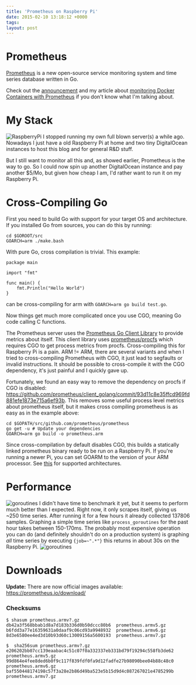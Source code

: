 ```yaml
---
title: 'Prometheus on Raspberry Pi'
date: 2015-02-10 13:18:12 +0000
tags: 
layout: post
---
```

# Prometheus
[Prometheus](http://prometheus.io) is a new open-source service monitoring system and time series database written in Go.

Check out the [announcement](https://developers.soundcloud.com/blog/prometheus-monitoring-at-soundcloud) and my article about [monitoring Docker Containers with Prometheus](/2015/01/26/monitor-docker-containers-with-prometheus) if you don't know what I'm talking about.

# My Stack
![RaspberryPi](http://upload.wikimedia.org/wikipedia/commons/thumb/d/d2/Raspberry_Pi_Photo.jpg/800px-Raspberry_Pi_Photo.jpg)
I stopped running my own full blown server(s) a while ago. Nowadays I just have a old Raspberry Pi at home and two tiny DigitalOcean instances to host this blog and for general R&D stuff.

But I still want to monitor all this and, as showed earlier, Prometheus is the way to go. So I could now spin up another DigitalOcean instance and pay another $5/Mo, but given how cheap I am, I'd rather want to run it on my Raspberry Pi.

# Cross-Compiling Go
First you need to build Go with support for your target OS and architecture. If you installed Go from sources, you can do this by running:

```
cd $GOROOT/src
GOARCH=arm ./make.bash
```

With pure Go, cross compilation is trivial. This example:

```
package main

import "fmt"

func main() {
	fmt.Println("Hello World")
}
```

can be cross-compiling for arm with `GOARCH=arm go build test.go`.

Now things get much more complicated once you use CGO, meaning Go code calling C functions.

The Prometheus server uses the [Prometheus Go Client Library](https://github.com/prometheus/client_golang) to provide metrics about itself. This client library uses [prometheus/procfs](https://github.com/prometheus/procfs) which requires CGO to get process metrics from procfs. Cross-compiling this for Raspberry Pi is a pain. ARM != ARM, there are several variants and when I tried to cross-compiling Prometheus with CGO, it just lead to segfaults or invalid instructions. It should be possible to cross-compile it with the CGO dependency, it's just painful and I quickly gave up.

Fortunately, we found an easy way to remove the dependency on procfs if CGO is disabled: https://github.com/prometheus/client_golang/commit/93d11c8e35ffcd969fd881efe1873e715a6ef93b. This removes some useful process level metrics about prometheus itself, but it makes cross compiling prometheus is as easy as in the example above:

	cd $GOPATH/src/github.com/prometheus/prometheus
    go get -u # Update your dependencies
    GOARCH=arm go build -o prometheus.arm

Since cross-compilation by default disables CGO, this builds a statically linked prometheus binary ready to be run on a Raspberry Pi. If you're running a newer Pi, you can set GOARM to the version of your ARM processor. See [this](https://code.google.com/p/go-wiki/wiki/GoArm#Supported_architectures) for supported architectures.

# Performance
![goroutines](/content/images/2015/Feb/rpi_gorouting.png)
I didn't have time to benchmark it yet, but it seems to perform much better than I expected. Right now, it only scrapes itself, giving us ~250 time series. After running it for a few hours it already collected 137806 samples. Graphing a simple time series like `process_goroutines` for the past hour takes between 150-170ms. The probably most expensive operation you can do (and definitely shouldn't do on a production system) is graphing *all* time series by executing `{job=~".*"}` this returns in about 30s on the Raspberry Pi.
![goroutines](/content/images/2015/Feb/rpi_all-1.png)

# Downloads
**Update:** There are now official images available:
https://prometheus.io/download/

### Checksums
```
$ shasum prometheus.armv?.gz
db42a3f568bbab1d8a7d183b336d0b50dccc80b6  prometheus.armv5.gz
b6fdd3a77e16359631a0daaf9c06cd93a9948932  prometheus.armv6.gz
8d3e6580ee4ed3d10b93d60c13009156a5600193  prometheus.armv7.gz

$  sha256sum prometheus.armv?.gz
e206202bb07cc139eaabac4c51c07f0a332337eb331bd79f19294c558fb3de62  prometheus.armv5.gz
99d864e4fee8ded6b0f9c117f839fdf0fa9d12fadfe27b98090bee04b88c48c0  prometheus.armv6.gz
baf550448174198c57f3a28e2b86d49ba523e5b15d9d4c087267021e4785299b  prometheus.armv7.gz
```
